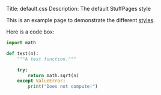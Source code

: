 Title: default.css
Description: The default StuffPages style

This is an example page to demonstrate the different [styles](index.md).

Here is a code box:

```python
import math

def test(n):
    """A test function."""

    try:
        return math.sqrt(n)
    except ValueError:
        print("Does not compute!")
```

